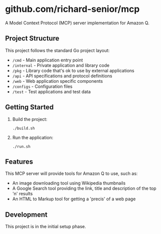 # github.com/richard-senior/mcp

A Model Context Protocol (MCP) server implementation for Amazon Q.

## Project Structure

This project follows the standard Go project layout:

- `/cmd` - Main application entry point
- `/internal` - Private application and library code
- `/pkg` - Library code that's ok to use by external applications
- `/api` - API specifications and protocol definitions
- `/web` - Web application specific components
- `/configs` - Configuration files
- `/test` - Test applications and test data

## Getting Started

1. Build the project:
   ```
   ./build.sh
   ```

2. Run the application:
   ```
   ./run.sh
   ```

## Features

This MCP server will provide tools for Amazon Q to use, such as:

- An image downloading tool using Wikipedia thumbnails
- A Google Search tool providing the link, title and description of the top 'n' results
- An HTML to Markup tool for getting a 'precis' of a web page

## Development

This project is in the initial setup phase.
